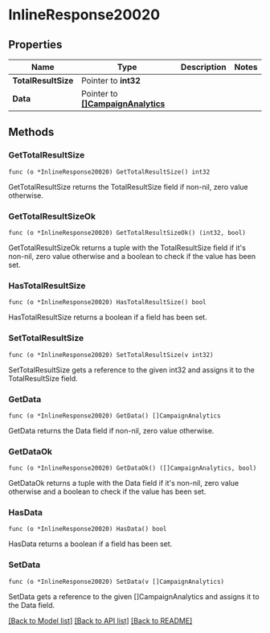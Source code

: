 # InlineResponse20020

## Properties

Name | Type | Description | Notes
------------ | ------------- | ------------- | -------------
**TotalResultSize** | Pointer to **int32** |  | 
**Data** | Pointer to [**[]CampaignAnalytics**](CampaignAnalytics.md) |  | 

## Methods

### GetTotalResultSize

`func (o *InlineResponse20020) GetTotalResultSize() int32`

GetTotalResultSize returns the TotalResultSize field if non-nil, zero value otherwise.

### GetTotalResultSizeOk

`func (o *InlineResponse20020) GetTotalResultSizeOk() (int32, bool)`

GetTotalResultSizeOk returns a tuple with the TotalResultSize field if it's non-nil, zero value otherwise
and a boolean to check if the value has been set.

### HasTotalResultSize

`func (o *InlineResponse20020) HasTotalResultSize() bool`

HasTotalResultSize returns a boolean if a field has been set.

### SetTotalResultSize

`func (o *InlineResponse20020) SetTotalResultSize(v int32)`

SetTotalResultSize gets a reference to the given int32 and assigns it to the TotalResultSize field.

### GetData

`func (o *InlineResponse20020) GetData() []CampaignAnalytics`

GetData returns the Data field if non-nil, zero value otherwise.

### GetDataOk

`func (o *InlineResponse20020) GetDataOk() ([]CampaignAnalytics, bool)`

GetDataOk returns a tuple with the Data field if it's non-nil, zero value otherwise
and a boolean to check if the value has been set.

### HasData

`func (o *InlineResponse20020) HasData() bool`

HasData returns a boolean if a field has been set.

### SetData

`func (o *InlineResponse20020) SetData(v []CampaignAnalytics)`

SetData gets a reference to the given []CampaignAnalytics and assigns it to the Data field.


[[Back to Model list]](../README.md#documentation-for-models) [[Back to API list]](../README.md#documentation-for-api-endpoints) [[Back to README]](../README.md)


